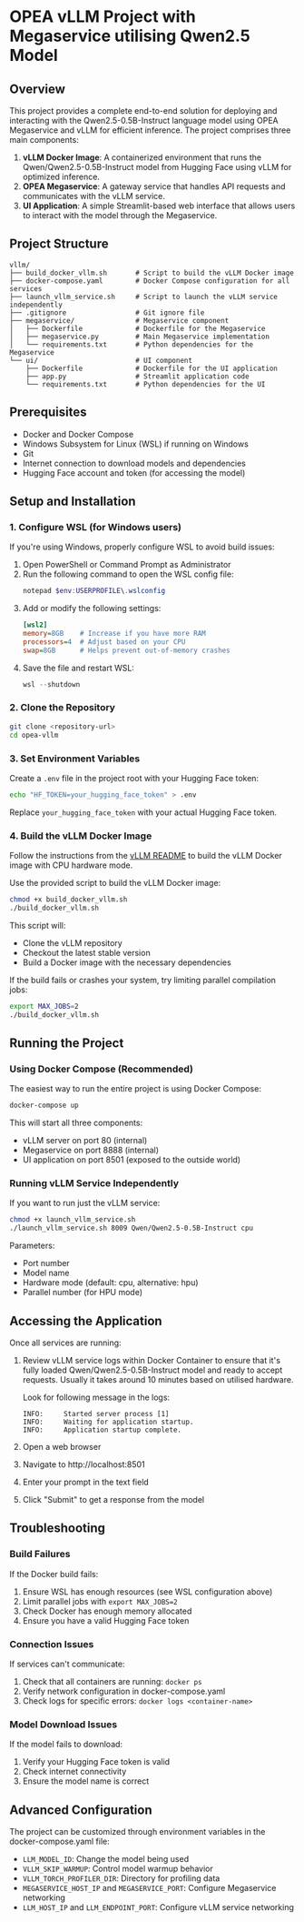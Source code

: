 # OPEA vLLM Project with Megaservice utilising Qwen2.5 Model

## Overview

This project provides a complete end-to-end solution for deploying and interacting with the Qwen2.5-0.5B-Instruct language model using OPEA Megaservice and vLLM for efficient inference. The project comprises three main components:

1. **vLLM Docker Image**: A containerized environment that runs the Qwen/Qwen2.5-0.5B-Instruct model from Hugging Face using vLLM for optimized inference.
2. **OPEA Megaservice**: A gateway service that handles API requests and communicates with the vLLM service.
3. **UI Application**: A simple Streamlit-based web interface that allows users to interact with the model through the Megaservice.

## Project Structure

```
vllm/
├── build_docker_vllm.sh       # Script to build the vLLM Docker image
├── docker-compose.yaml        # Docker Compose configuration for all services
├── launch_vllm_service.sh     # Script to launch the vLLM service independently
├── .gitignore                 # Git ignore file
├── megaservice/               # Megaservice component
│   ├── Dockerfile             # Dockerfile for the Megaservice
│   ├── megaservice.py         # Main Megaservice implementation
│   └── requirements.txt       # Python dependencies for the Megaservice
└── ui/                        # UI component
    ├── Dockerfile             # Dockerfile for the UI application
    ├── app.py                 # Streamlit application code
    └── requirements.txt       # Python dependencies for the UI
```

## Prerequisites

- Docker and Docker Compose
- Windows Subsystem for Linux (WSL) if running on Windows
- Git
- Internet connection to download models and dependencies
- Hugging Face account and token (for accessing the model)

## Setup and Installation

### 1. Configure WSL (for Windows users)

If you're using Windows, properly configure WSL to avoid build issues:

1. Open PowerShell or Command Prompt as Administrator
2. Run the following command to open the WSL config file:
   ```powershell
   notepad $env:USERPROFILE\.wslconfig
   ```
3. Add or modify the following settings:
   ```ini
   [wsl2]
   memory=8GB    # Increase if you have more RAM
   processors=4  # Adjust based on your CPU
   swap=8GB      # Helps prevent out-of-memory crashes
   ```
4. Save the file and restart WSL:
   ```powershell
   wsl --shutdown
   ```

### 2. Clone the Repository

```bash
git clone <repository-url>
cd opea-vllm
```

### 3. Set Environment Variables

Create a `.env` file in the project root with your Hugging Face token:

```bash
echo "HF_TOKEN=your_hugging_face_token" > .env
```

Replace `your_hugging_face_token` with your actual Hugging Face token.

### 4. Build the vLLM Docker Image

Follow the instructions from the [vLLM README](https://github.com/opea-project/GenAIComps/blob/main/comps/third_parties/vllm/README.md) to build the vLLM Docker image with CPU hardware mode.

Use the provided script to build the vLLM Docker image:

```bash
chmod +x build_docker_vllm.sh
./build_docker_vllm.sh
```

This script will:
- Clone the vLLM repository
- Checkout the latest stable version
- Build a Docker image with the necessary dependencies

If the build fails or crashes your system, try limiting parallel compilation jobs:

```bash
export MAX_JOBS=2
./build_docker_vllm.sh
```

## Running the Project

### Using Docker Compose (Recommended)

The easiest way to run the entire project is using Docker Compose:

```bash
docker-compose up
```

This will start all three components:
- vLLM server on port 80 (internal)
- Megaservice on port 8888 (internal)
- UI application on port 8501 (exposed to the outside world)

### Running vLLM Service Independently

If you want to run just the vLLM service:

```bash
chmod +x launch_vllm_service.sh
./launch_vllm_service.sh 8009 Qwen/Qwen2.5-0.5B-Instruct cpu
```

Parameters:
- Port number 
- Model name 
- Hardware mode (default: cpu, alternative: hpu)
- Parallel number (for HPU mode)

## Accessing the Application

Once all services are running:

1. Review vLLM service logs within Docker Container to ensure that it's fully loaded Qwen/Qwen2.5-0.5B-Instruct model and ready to accept requests. Usually it takes around 10 minutes based on utilised hardware.
   
   Look for following message in the logs:
   ```text
   INFO:     Started server process [1]
   INFO:     Waiting for application startup.
   INFO:     Application startup complete.
   ```

2. Open a web browser
3. Navigate to http://localhost:8501
4. Enter your prompt in the text field
5. Click "Submit" to get a response from the model

## Troubleshooting

### Build Failures

If the Docker build fails:

1. Ensure WSL has enough resources (see WSL configuration above)
2. Limit parallel jobs with `export MAX_JOBS=2`
3. Check Docker has enough memory allocated
4. Ensure you have a valid Hugging Face token

### Connection Issues

If services can't communicate:

1. Check that all containers are running: `docker ps`
2. Verify network configuration in docker-compose.yaml
3. Check logs for specific errors: `docker logs <container-name>`

### Model Download Issues

If the model fails to download:

1. Verify your Hugging Face token is valid
2. Check internet connectivity
3. Ensure the model name is correct

## Advanced Configuration

The project can be customized through environment variables in the docker-compose.yaml file:

- `LLM_MODEL_ID`: Change the model being used
- `VLLM_SKIP_WARMUP`: Control model warmup behavior
- `VLLM_TORCH_PROFILER_DIR`: Directory for profiling data
- `MEGASERVICE_HOST_IP` and `MEGASERVICE_PORT`: Configure Megaservice networking
- `LLM_HOST_IP` and `LLM_ENDPOINT_PORT`: Configure vLLM service networking
